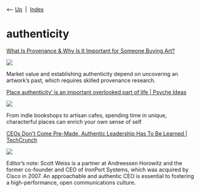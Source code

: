 <div class="nav">

⟵ [Up](index.html)  \|  [Index](index.html)

</div>

# authenticity

<div class="cards">

<div class="card">

<div class="card-title">

[What Is Provenance & Why Is It Important for Someone Buying
Art?](https://www.thecollector.com/what-is-provenance-importance-buying-art/)

</div>

<div class="card-image">

[![](https://cdn.thecollector.com/wp-content/uploads/2025/02/what-is-provenance-importance-buying-art.jpg)](https://www.thecollector.com/what-is-provenance-importance-buying-art/)

</div>

Market value and establishing authenticity depend on uncovering an
artwork’s past, which requires skilled provenance research.

</div>

<div class="card">

<div class="card-title">

[Place authenticity’ is an important overlooked part of life \| Psyche
Ideas](https://psyche.co/ideas/place-authenticity-is-an-important-overlooked-part-of-life)

</div>

<div class="card-image">

[![](https://images.aeonmedia.co/images/4daf7c59-8df3-485c-80a7-44d77e87bae6/rt-final-gettyimages-1068729336.jpg)](https://psyche.co/ideas/place-authenticity-is-an-important-overlooked-part-of-life)

</div>

From indie bookshops to artisan cafes, spending time in unique,
characterful places can enrich your own sense of self

</div>

<div class="card">

<div class="card-title">

[CEOs Don't Come Pre-Made, Authentic Leadership Has To Be Learned \|
TechCrunch](https://techcrunch.com/2012/12/01/the-path-to-a-culture-of-success-is-paved-with-authentic-leadership)

</div>

<div class="card-image">

[![](https://techcrunch.com/wp-content/uploads/2012/09/scott-weiss.jpg?resize=803,1200)](https://techcrunch.com/2012/12/01/the-path-to-a-culture-of-success-is-paved-with-authentic-leadership)

</div>

Editor’s note: Scott Weiss is a partner at Andreessen Horowitz and the
former co-founder and CEO of IronPort Systems, which was acquired by
Cisco in 2007. An approachable and authentic CEO is essential to
fostering a high-performance, open communications culture.

</div>

</div>
